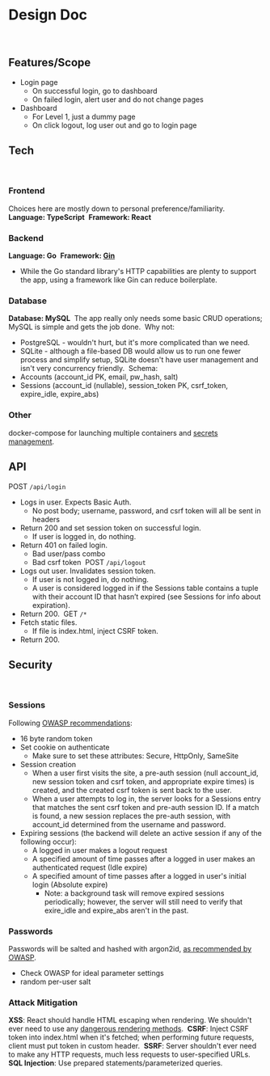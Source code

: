 # Design Doc
​
## Features/Scope
- Login page
  - On successful login, go to dashboard
  - On failed login, alert user and do not change pages
- Dashboard
  - For Level 1, just a dummy page
  - On click logout, log user out and go to login page
​
## Tech
​
### Frontend
Choices here are mostly down to personal preference/familiarity.
​
**Language: TypeScript**
​
**Framework: React**
​
### Backend
**Language: Go**
​
**Framework: [Gin](https://github.com/gin-gonic/gin)**
​
- While the Go standard library's HTTP capabilities are plenty to support the app, using a framework like Gin can reduce boilerplate.
​
### Database
**Database: MySQL**
​
The app really only needs some basic CRUD operations; MySQL is simple and gets the job done.
​
Why not:
- PostgreSQL - wouldn't hurt, but it's more complicated than we need.
- SQLite - although a file-based DB would allow us to run one fewer process and simplify setup, SQLite doesn't have user management and isn't very concurrency friendly.
​
Schema:
- Accounts (account_id PK, email, pw_hash, salt)
- Sessions (account_id (nullable), session_token PK, csrf_token, expire_idle, expire_abs)
​
### Other
docker-compose for launching multiple containers and [secrets management](https://docs.docker.com/engine/swarm/secrets/#use-secrets-in-compose).
​
## API
POST `/api/login`
​
- Logs in user. Expects Basic Auth.
  - No post body; username, password, and csrf token will all be sent in headers
- Return 200 and set session token on successful login.
  - If user is logged in, do nothing.
- Return 401 on failed login.
  - Bad user/pass combo
  - Bad csrf token
​
POST `/api/logout`
​
- Logs out user. Invalidates session token.
  - If user is not logged in, do nothing.
  - A user is considered logged in if the Sessions table contains a tuple with their account ID that hasn’t expired (see Sessions for info about expiration).
- Return 200.
​
GET `/*`
​
- Fetch static files.
  - If file is index.html, inject CSRF token.
- Return 200.
​
## Security
​
### Sessions
Following [OWASP recommendations](https://cheatsheetseries.owasp.org/cheatsheets/Session_Management_Cheat_Sheet.html):
- 16 byte random token
- Set cookie on authenticate
  - Make sure to set these attributes: Secure, HttpOnly, SameSite
- Session creation
  - When a user first visits the site, a pre-auth session (null account_id, new session token and csrf token, and appropriate expire times) is created, and the created csrf token is sent back to the user.
  - When a user attempts to log in, the server looks for a Sessions entry that matches the sent csrf token and pre-auth session ID. If a match is found, a new session replaces the pre-auth session, with account_id determined from the username and password.
- Expiring sessions (the backend will delete an active session if any of the following occur):
  - A logged in user makes a logout request
  - A specified amount of time passes after a logged in user makes an authenticated request (Idle expire)
  - A specified amount of time passes after a logged in user's initial login (Absolute expire)
    - Note: a background task will remove expired sessions periodically; however, the server will still need to verify that exire_idle and expire_abs aren't in the past.
​
### Passwords
Passwords will be salted and hashed with argon2id, [as recommended by OWASP](https://cheatsheetseries.owasp.org/cheatsheets/Password_Storage_Cheat_Sheet.html#argon2id).
- Check OWASP for ideal parameter settings
- random per-user salt
​
### Attack Mitigation
**XSS**: React should handle HTML escaping when rendering. We shouldn't ever need to use any [dangerous rendering methods](https://stackoverflow.com/a/51852579).
​
**CSRF**: Inject CSRF token into index.html when it's fetched; when performing future requests, client must put token in custom header.
​
**SSRF**: Server shouldn't ever need to make any HTTP requests, much less requests to user-specified URLs.
​
**SQL Injection**: Use prepared statements/parameterized queries.
